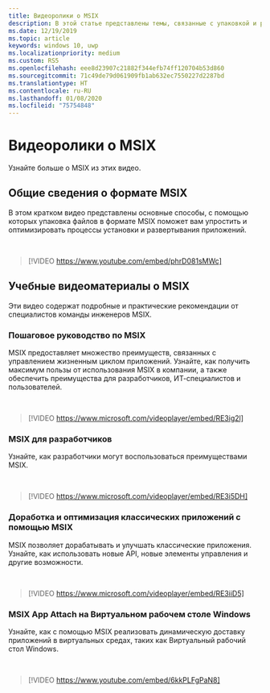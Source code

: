 ```yaml
---
title: Видеоролики о MSIX
description: В этой статье представлены темы, связанные с упаковкой и развертыванием пакетов MSIX, которые группа разработчиков MSIX обсуждала на конференции.
ms.date: 12/19/2019
ms.topic: article
keywords: windows 10, uwp
ms.localizationpriority: medium
ms.custom: RS5
ms.openlocfilehash: eee8d23907c21882f344efb74ff120704b53d860
ms.sourcegitcommit: 71c49de79d061909fb1ab632ec7550227d2287bd
ms.translationtype: HT
ms.contentlocale: ru-RU
ms.lasthandoff: 01/08/2020
ms.locfileid: "75754848"
---
```

# <a name="msix-videos"></a>Видеоролики о MSIX

Узнайте больше о MSIX из этих видео.

## <a name="introduction-to-msix"></a>Общие сведения о формате MSIX

В этом кратком видео представлены основные способы, с помощью которых упаковка файлов в формате MSIX поможет вам упростить и оптимизировать процессы установки и развертывания приложений.

<br/>

> [!VIDEO https://www.youtube.com/embed/phrD081sMWc]

## <a name="msix-training-videos"></a>Учебные видеоматериалы о MSIX

Эти видео содержат подробные и практические рекомендации от специалистов команды инженеров MSIX.

### <a name="msix-walkthrough"></a>Пошаговое руководство по MSIX

MSIX предоставляет множество преимуществ, связанных с управлением жизненным циклом приложений. Узнайте, как получить максимум пользы от использования MSIX в компании, а также обеспечить преимущества для разработчиков, ИТ-специалистов и пользователей.

<br/>

>[!VIDEO https://www.microsoft.com/videoplayer/embed/RE3ig2l]

### <a name="msix-for-developers"></a>MSIX для разработчиков

Узнайте, как разработчики могут воспользоваться преимуществами MSIX.

<br/>

>[!VIDEO https://www.microsoft.com/videoplayer/embed/RE3i5DH]

### <a name="evolving-and-enhancing-desktop-apps-with-msix"></a>Доработка и оптимизация классических приложений с помощью MSIX

MSIX позволяет дорабатывать и улучшать классические приложения. Узнайте, как использовать новые API, новые элементы управления и другие возможности.

<br/>

>[!VIDEO https://www.microsoft.com/videoplayer/embed/RE3iiD5]

### <a name="msix-app-attach-in-windows-virtual-desktop"></a>MSIX App Attach на Виртуальном рабочем столе Windows

Узнайте, как с помощью MSIX реализовать динамическую доставку приложений в виртуальных средах, таких как Виртуальный рабочий стол Windows.

<br/>

> [!VIDEO https://www.youtube.com/embed/6kkPLFgPaN8]
